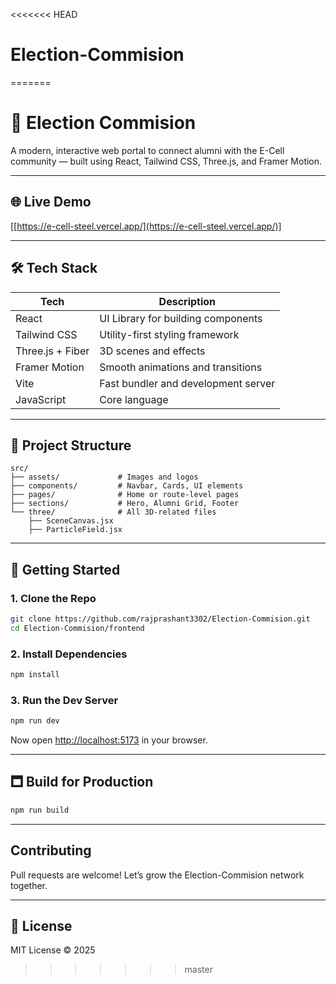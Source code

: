 <<<<<<< HEAD
# Election-Commision
=======
# 🚀 Election Commision

A modern, interactive web portal to connect alumni with the E-Cell community — built using React, Tailwind CSS, Three.js, and Framer Motion.

---

## 🌐 Live Demo

\[[https://e-cell-steel.vercel.app/](https://e-cell-steel.vercel.app/)]

---

## 🛠 Tech Stack

| Tech             | Description                         |
| ---------------- | ----------------------------------- |
| React            | UI Library for building components  |
| Tailwind CSS     | Utility-first styling framework     |
| Three.js + Fiber | 3D scenes and effects               |
| Framer Motion    | Smooth animations and transitions   |
| Vite             | Fast bundler and development server |
| JavaScript       | Core language                       |

---

## 📁 Project Structure

```
src/
├── assets/             # Images and logos
├── components/         # Navbar, Cards, UI elements
├── pages/              # Home or route-level pages
├── sections/           # Hero, Alumni Grid, Footer
└── three/              # All 3D-related files
    ├── SceneCanvas.jsx
    ├── ParticleField.jsx
```

---

## 🚀 Getting Started

### 1. Clone the Repo

```bash
git clone https://github.com/rajprashant3302/Election-Commision.git
cd Election-Commision/frontend
```

### 2. Install Dependencies

```bash
npm install
```

### 3. Run the Dev Server

```bash
npm run dev
```

Now open [http://localhost:5173](http://localhost:5173) in your browser.

---

## 🗖 Build for Production

```bash
npm run build
```

---

## Contributing

Pull requests are welcome! Let’s grow the Election-Commision network together.

---

## 📄 License

MIT License © 2025
>>>>>>> master
